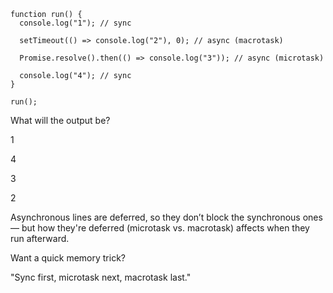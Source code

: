 ```
function run() {
  console.log("1"); // sync

  setTimeout(() => console.log("2"), 0); // async (macrotask)
  
  Promise.resolve().then(() => console.log("3")); // async (microtask)

  console.log("4"); // sync
}

run();
```

What will the output be?

1

4

3

2

Asynchronous lines are deferred, so they don’t block the synchronous ones — but how they're deferred (microtask vs. macrotask) affects when they run afterward.

Want a quick memory trick?

"Sync first, microtask next, macrotask last."
